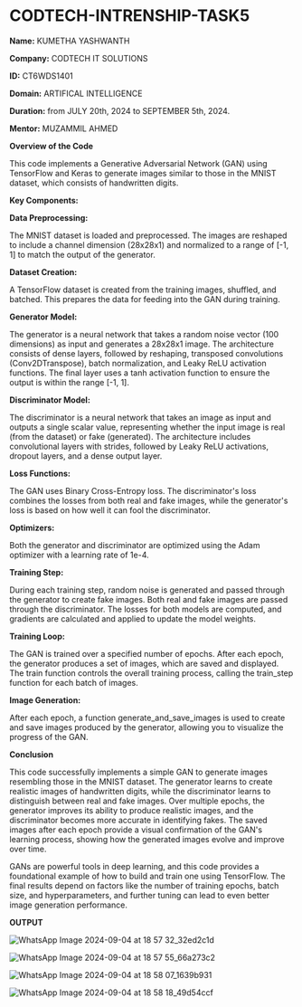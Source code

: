 # CODTECH-INTRENSHIP-TASK5
**Name:** KUMETHA YASHWANTH

**Company:** CODTECH IT SOLUTIONS

**ID:** CT6WDS1401

**Domain:** ARTIFICAL INTELLIGENCE

**Duration:**  from JULY 20th, 2024 to SEPTEMBER 5th, 2024.

**Mentor:** MUZAMMIL AHMED

**Overview of the Code**

This code implements a Generative Adversarial Network (GAN) using TensorFlow and Keras to generate images similar to those in the MNIST dataset, which consists of handwritten digits.

**Key Components:**

**Data Preprocessing:**


The MNIST dataset is loaded and preprocessed. The images are reshaped to include a channel dimension (28x28x1) and normalized to a range of [-1, 1] to match the output of the generator.

**Dataset Creation:**

A TensorFlow dataset is created from the training images, shuffled, and batched. This prepares the data for feeding into the GAN during training.

**Generator Model:**

The generator is a neural network that takes a random noise vector (100 dimensions) as input and generates a 28x28x1 image.
The architecture consists of dense layers, followed by reshaping, transposed convolutions (Conv2DTranspose), batch normalization, and Leaky ReLU activation functions. The final layer uses a tanh activation function to ensure the output is within the range [-1, 1].

**Discriminator Model:**

The discriminator is a neural network that takes an image as input and outputs a single scalar value, representing whether the input image is real (from the dataset) or fake (generated).
The architecture includes convolutional layers with strides, followed by Leaky ReLU activations, dropout layers, and a dense output layer.

**Loss Functions:**

The GAN uses Binary Cross-Entropy loss. The discriminator's loss combines the losses from both real and fake images, while the generator's loss is based on how well it can fool the discriminator.

**Optimizers:**

Both the generator and discriminator are optimized using the Adam optimizer with a learning rate of 1e-4.

**Training Step:**

During each training step, random noise is generated and passed through the generator to create fake images.
Both real and fake images are passed through the discriminator.
The losses for both models are computed, and gradients are calculated and applied to update the model weights.

**Training Loop:**

The GAN is trained over a specified number of epochs. After each epoch, the generator produces a set of images, which are saved and displayed.
The train function controls the overall training process, calling the train_step function for each batch of images.

**Image Generation:**

After each epoch, a function generate_and_save_images is used to create and save images produced by the generator, allowing you to visualize the progress of the GAN.

**Conclusion**

This code successfully implements a simple GAN to generate images resembling those in the MNIST dataset. The generator learns to create realistic images of handwritten digits, while the discriminator learns to distinguish between real and fake images. Over multiple epochs, the generator improves its ability to produce realistic images, and the discriminator becomes more accurate in identifying fakes. The saved images after each epoch provide a visual confirmation of the GAN's learning process, showing how the generated images evolve and improve over time.

GANs are powerful tools in deep learning, and this code provides a foundational example of how to build and train one using TensorFlow. The final results depend on factors like the number of training epochs, batch size, and hyperparameters, and further tuning can lead to even better image generation performance.

**OUTPUT**

![WhatsApp Image 2024-09-04 at 18 57 32_32ed2c1d](https://github.com/user-attachments/assets/942ccd35-cac4-431a-88a3-0b72f976cb22)

![WhatsApp Image 2024-09-04 at 18 57 55_66a273c2](https://github.com/user-attachments/assets/838998a6-89b0-416e-9a5f-45678ee383e8)

![WhatsApp Image 2024-09-04 at 18 58 07_1639b931](https://github.com/user-attachments/assets/4aed0373-9d3d-434d-8b8c-7a7ef41cc23a)

![WhatsApp Image 2024-09-04 at 18 58 18_49d54ccf](https://github.com/user-attachments/assets/00743708-beed-4e03-b28c-b840d4aeeef0)
